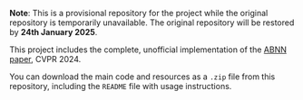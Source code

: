 **Note**: This is a provisional repository for the project while the original repository is temporarily unavailable. The original repository will be restored by **24th January 2025**.

This project includes the complete, unofficial implementation of the [ABNN paper](https://arxiv.org/pdf/2312.15297.pdf), CVPR 2024.

You can download the main code and resources as a `.zip` file from this repository, including the `README` file with usage instructions.
